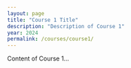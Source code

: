 ```yaml
---
layout: page
title: "Course 1 Title"
description: "Description of Course 1"
year: 2024
permalink: /courses/course1/
---
```


Content of Course 1...
